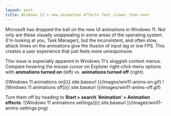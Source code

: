 ```yaml
---
layout: post
title: Windows 11's new animation effects feel slower than ever
---
```


Microsoft has dropped the ball on the new UI animations in Windows 11. Not only are these visually unappealing in some areas of the operating system (I'm looking at you, Task Manager), but the inconsistent, and often slow, attack times on the animations give the illusion of input lag or low FPS. This creates a user experience that just feels more unresponsive.

This issue is especially apparent in Windows 11's sluggish context menus. Compare hovering the mouse cursor on Explorer right-click menu options with **animations turned on** (left) vs. **animations turned off** (right).

![Windows 11 animations on]({{ site.baseurl }}/images/win11-anims-on.gif) ![Windows 11 animations off]({{ site.baseurl }}/images/win11-anims-off.gif)

Turn them off by heading to **Start > search 'Animation' > Animation effects**.
![Windows 11 animations settings]({{ site.baseurl }}/images/win11-anims-settings.png)

